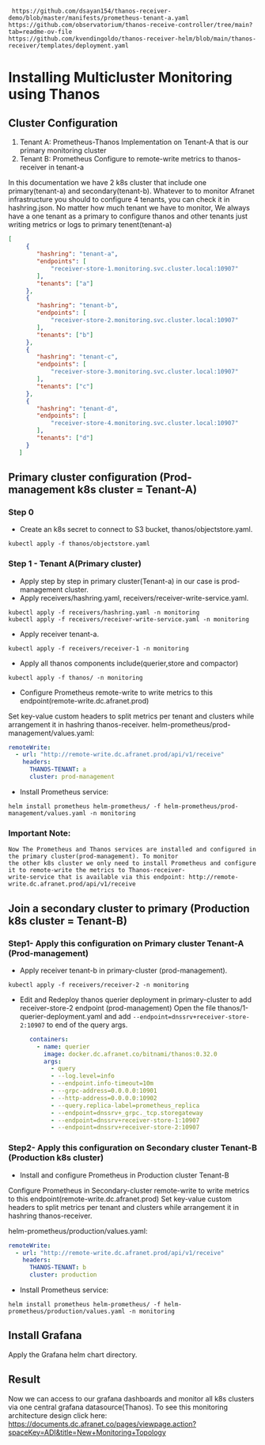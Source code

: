 ##### 
```
 https://github.com/dsayan154/thanos-receiver-demo/blob/master/manifests/prometheus-tenant-a.yaml
https://github.com/observatorium/thanos-receive-controller/tree/main?tab=readme-ov-file
https://github.com/kvendingoldo/thanos-receiver-helm/blob/main/thanos-receiver/templates/deployment.yaml

```


# Installing Multicluster Monitoring using Thanos

## Cluster Configuration
1. Tenant A: Prometheus-Thanos Implementation on Tenant-A that is our primary monitoring cluster
2. Tenant B: Prometheus Configure to remote-write metrics to thanos-receiver in tenant-a

In this documentation we have 2 k8s cluster that include one primary(tenant-a) and secondary(tenant-b). Whatever to
to monitor Afranet infrastructure you should to configure 4 tenants, you can check it in hashring.json.
No matter how much tenant we have to monitor, We always have a one tenant as a primary to configure thanos and other 
tenants just writing metrics or logs to primary tenent(tenant-a)

```json
[
     {
        "hashring": "tenant-a",
        "endpoints": [
            "receiver-store-1.monitoring.svc.cluster.local:10907"
        ],
        "tenants": ["a"]
     },
     {
        "hashring": "tenant-b",
        "endpoints": [
            "receiver-store-2.monitoring.svc.cluster.local:10907"
        ],
        "tenants": ["b"]
     },
     {
        "hashring": "tenant-c",
        "endpoints": [
            "receiver-store-3.monitoring.svc.cluster.local:10907"
        ],
        "tenants": ["c"]
     },
     {
        "hashring": "tenant-d",
        "endpoints": [
            "receiver-store-4.monitoring.svc.cluster.local:10907"
        ],
        "tenants": ["d"]
     }
   ]
```
## Primary cluster configuration (Prod-management k8s cluster = Tenant-A)
### Step 0
- Create an k8s secret to connect to S3 bucket, thanos/objectstore.yaml.
```commandline
kubectl apply -f thanos/objectstore.yaml
```
### Step 1 - Tenant A(Primary cluster)
- Apply step by step in primary cluster(Tenant-a) in our case is prod-management cluster.
- Apply receivers/hashring.yaml, receivers/receiver-write-service.yaml.
```commandline
kubectl apply -f receivers/hashring.yaml -n monitoring
kubectl apply -f receivers/receiver-write-service.yaml -n monitoring
```
- Apply receiver tenant-a.
```commandline
kubectl apply -f receivers/receiver-1 -n monitoring
```
- Apply all thanos components include(querier,store and compactor) 
```commandline
kubectl apply -f thanos/ -n monitoring
```
- Configure Prometheus remote-write to write metrics to this endpoint(remote-write.dc.afranet.prod)

Set key-value custom headers to split metrics per tenant and clusters while arrangement it in hashring thanos-receiver.
helm-prometheus/prod-management/values.yaml:

```yaml
remoteWrite:
  - url: "http://remote-write.dc.afranet.prod/api/v1/receive"
    headers:
      THANOS-TENANT: a
      cluster: prod-management
```
- Install Prometheus service: 
```commandline
helm install prometheus helm-prometheus/ -f helm-prometheus/prod-management/values.yaml -n monitoring
```

### Important Note:
```text
Now The Prometheus and Thanos services are installed and configured in the primary cluster(prod-management). To monitor
the other k8s cluster we only need to install Prometheus and configure it to remote-write the metrics to Thanos-receiver-
write-service that is available via this endpoint: http://remote-write.dc.afranet.prod/api/v1/receive
```

## Join a secondary cluster to primary (Production k8s cluster = Tenant-B)

### Step1- Apply this configuration on Primary cluster Tenant-A (Prod-management) 
- Apply receiver tenant-b in primary-cluster (prod-management).
```commandline
kubectl apply -f receivers/receiver-2 -n monitoring
```
- Edit and Redeploy thanos querier deployment in primary-cluster to add receiver-store-2 endpoint (prod-management)
Open the file thanos/1-querier-deployment.yaml and add ``` --endpoint=dnssrv+receiver-store-2:10907 ``` to end of the 
query args.
```yaml
      containers:
        - name: querier
          image: docker.dc.afranet.co/bitnami/thanos:0.32.0
          args:
            - query
            - --log.level=info
            - --endpoint.info-timeout=10m
            - --grpc-address=0.0.0.0:10901
            - --http-address=0.0.0.0:10902
            - --query.replica-label=prometheus_replica
            - --endpoint=dnssrv+_grpc._tcp.storegateway
            - --endpoint=dnssrv+receiver-store-1:10907
            - --endpoint=dnssrv+receiver-store-2:10907   
```
### Step2- Apply this configuration on Secondary cluster Tenant-B (Production k8s cluster) 
- Install and configure Prometheus in Production cluster Tenant-B

Configure Prometheus in Secondary-cluster remote-write to write metrics to this endpoint(remote-write.dc.afranet.prod)
Set key-value custom headers to split metrics per tenant and clusters while arrangement it in hashring thanos-receiver.

helm-prometheus/production/values.yaml:

```yaml
remoteWrite:
  - url: "http://remote-write.dc.afranet.prod/api/v1/receive"
    headers:
      THANOS-TENANT: b
      cluster: production
```
- Install Prometheus service: 
```commandline
helm install prometheus helm-prometheus/ -f helm-prometheus/production/values.yaml -n monitoring
```

## Install Grafana
Apply the Grafana helm chart directory.

## Result
Now we can access to our grafana dashboards and monitor all k8s clusters via one central grafana datasource(Thanos).
To see this monitoring architecture design click here: https://documents.dc.afranet.co/pages/viewpage.action?spaceKey=ADI&title=New+Monitoring+Topology
